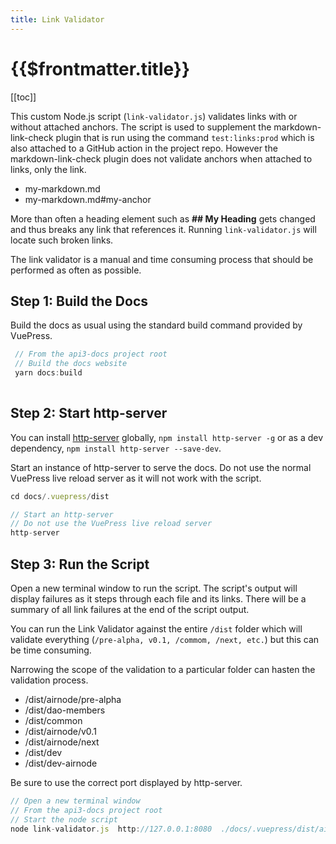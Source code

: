 ```yaml
---
title: Link Validator
---
```


# {{$frontmatter.title}}

<TocHeader />
[[toc]]

This custom Node.js script (`link-validator.js`) validates links with or without attached anchors. The script is used to supplement the markdown-link-check plugin that is run using the command `test:links:prod` which is also attached to a GitHub action in the project repo. However the markdown-link-check plugin does not validate anchors when attached to links, only the link.

- my-markdown.md
- my-markdown.md#my-anchor

More than often a heading element such as **## My Heading** gets changed and thus breaks any link that references it. Running `link-validator.js` will locate such broken links. 

The link validator is a manual and time consuming process that should be performed as often as possible. 

## Step 1: Build the Docs

Build the docs as usual using the standard build command provided by VuePress.

```js
 // From the api3-docs project root
 // Build the docs website 
 yarn docs:build
 
 ```

## Step 2: Start http-server

You can install [http-server](https://www.npmjs.com/package/http-server) globally, `npm install http-server -g` or as a dev dependency, `npm install http-server --save-dev`. 

Start an instance of http-server to serve the docs. Do not use the normal VuePress live reload server as it will not work with the script. 

 ```js
 cd docs/.vuepress/dist
 
 // Start an http-server
 // Do not use the VuePress live reload server
 http-server
 ```

## Step 3: Run the Script

Open a new terminal window to run the script. The script's output will display failures as it steps through each file and its links. There will be a summary of all link failures at the end of the script output.

You can run the Link Validator against the entire `/dist` folder which will validate everything (`/pre-alpha, v0.1, /commom, /next, etc.`) but this can be time consuming.

Narrowing the scope of the validation to a particular folder can hasten the validation process.

- /dist/airnode/pre-alpha
- /dist/dao-members
- /dist/common
- /dist/airnode/v0.1
- /dist/airnode/next
- /dist/dev
- /dist/dev-airnode   

Be sure to use the correct port displayed by http-server.

 ```js
 // Open a new terminal window
 // From the api3-docs project root
 // Start the node script
 node link-validator.js  http://127.0.0.1:8080  ./docs/.vuepress/dist/airnode/next
```